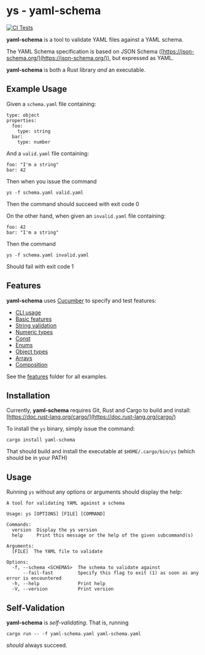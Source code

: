 ys - yaml-schema
====

[![CI Tests](https://github.com/aisrael/yaml-schema/actions/workflows/ci-tests.yaml/badge.svg)](https://github.com/aisrael/yaml-schema/actions/workflows/ci-tests.yaml)

**yaml-schema** is a tool to validate YAML files against a YAML schema.

The YAML Schema specification is based on JSON Schema ([https://json-schema.org/](https://json-schema.org/)), but
expressed as YAML.

**yaml-schema** is both a Rust library _and_ an executable.

## Example Usage

Given a `schema.yaml` file containing:

```
type: object
properties:
  foo:
    type: string
  bar:
    type: number
```

And a `valid.yaml` file containing:

```
foo: "I'm a string"
bar: 42
```

Then when you issue the command

```
ys -f schema.yaml valid.yaml
```

Then the command should succeed with exit code 0

On the other hand, when given an `invalid.yaml` file containing:

```
foo: 42
bar: "I'm a string"
```

Then the command

```
ys -f schema.yaml invalid.yaml
```

Should fail with exit code 1

## Features

**yaml-schema** uses [Cucumber](https://cucumber-rs.github.io/cucumber/main/) to specify and test features:

- [CLI usage](features/cli.feature)
- [Basic features](features/basics.feature)
- [String validation](features/validation/strings.feature)
- [Numeric types](features/validation/numbers.feature)
- [Const](features/validation/const.feature)
- [Enums](features/validation/enums.feature)
- [Object types](features/validation/objects.feature)
- [Arrays](features/validation/arrays.feature)
- [Composition](features/composition.feature)

See the [features](features/) folder for all examples.

## Installation

Currently, **yaml-schema** requires Git, Rust and Cargo to build and
install: [https://doc.rust-lang.org/cargo/](https://doc.rust-lang.org/cargo/)

To install the `ys` binary, simply issue the command:

```
cargo install yaml-schema
```

That should build and install the executable at `$HOME/.cargo/bin/ys` (which should be in your PATH)

## Usage

Running `ys` without any options or arguments should display the help:

```
A tool for validating YAML against a schema

Usage: ys [OPTIONS] [FILE] [COMMAND]

Commands:
  version  Display the ys version
  help     Print this message or the help of the given subcommand(s)

Arguments:
  [FILE]  The YAML file to validate

Options:
  -f, --schema <SCHEMAS>  The schema to validate against
      --fail-fast         Specify this flag to exit (1) as soon as any error is encountered
  -h, --help              Print help
  -V, --version           Print version
  ```

## Self-Validation

**yaml-schema** is _self-validating_. That is, running

```
cargo run -- -f yaml-schema.yaml yaml-schema.yaml
```

_should_ always succeed.